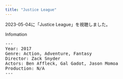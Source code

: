```yaml
---
title: "Justice League"
---
```

2023-05-04に「Justice League」を視聴しました。

Infomation
<pre>
---
Year: 2017
Genre: Action, Adventure, Fantasy
Director: Zack Snyder
Actors: Ben Affleck, Gal Gadot, Jason Momoa
Production: N/A
---
</pre>
